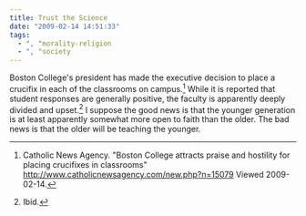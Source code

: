 ```yaml
---
title: Trust the Science
date: "2009-02-14 14:51:33"
tags:
  - ", "morality-religion
  - ", "society
---
```

Boston College's president has made the executive decision to place a crucifix in each of the classrooms on campus.[^200902141]  While it is reported that student responses are generally positive, the faculty is apparently deeply divided and upset.[^200902142]  I suppose the good news is that the younger generation is at least apparently somewhat more open to faith than the older.  The bad news is that the older will be teaching the younger.

[^200902141]: Catholic News Agency.  "Boston College attracts praise and hostility for placing crucifixes in classrooms" <http://www.catholicnewsagency.com/new.php?n=15079> Viewed 2009-02-14.  
[^200902142]: Ibid.


